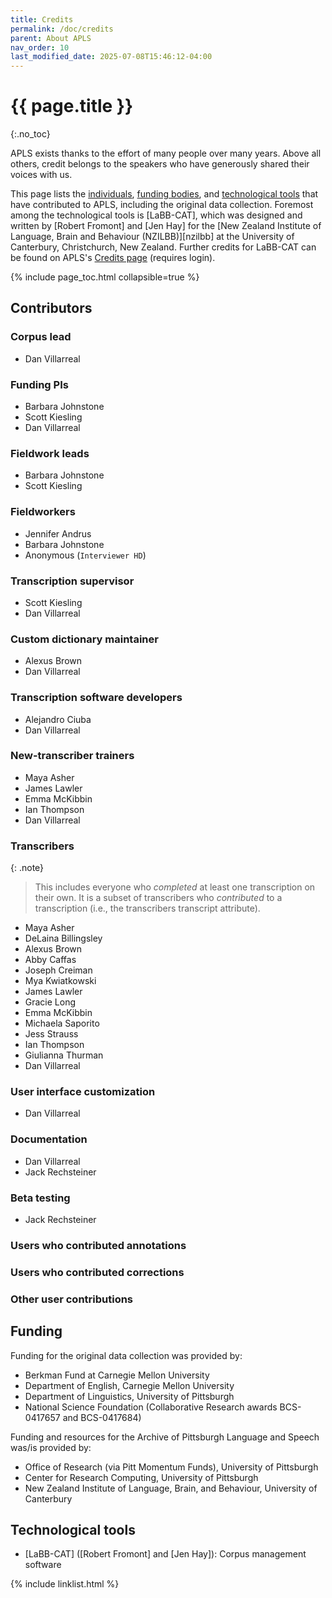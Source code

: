 ```yaml
---
title: Credits
permalink: /doc/credits
parent: About APLS
nav_order: 10
last_modified_date: 2025-07-08T15:46:12-04:00
---
```


# {{ page.title }}
{:.no_toc}

APLS exists thanks to the effort of many people over many years.
Above all others, credit belongs to the speakers who have generously shared their voices with us.

This page lists the [individuals](#contributors), [funding bodies](#funding), and [technological tools](#technological-tools) that have contributed to APLS, including the original data collection.
Foremost among the technological tools is [LaBB-CAT], which was designed and written by [Robert Fromont] and [Jen Hay] for the [New Zealand Institute of Language, Brain and Behaviour (NZILBB)][nzilbb] at the University of Canterbury, Christchurch, New Zealand.
Further credits for LaBB-CAT can be found on APLS's [Credits page](https://apls.pitt.edu/labbcat/credits) (requires login).

{% include page_toc.html collapsible=true %}

## Contributors

### Corpus lead

- Dan Villarreal

### Funding PIs

- Barbara Johnstone
- Scott Kiesling
- Dan Villarreal

### Fieldwork leads

- Barbara Johnstone
- Scott Kiesling

### Fieldworkers

- Jennifer Andrus
- Barbara Johnstone
- Anonymous (`Interviewer HD`)

### Transcription supervisor

- Scott Kiesling
- Dan Villarreal

### Custom dictionary maintainer

- Alexus Brown
- Dan Villarreal

### Transcription software developers

- Alejandro Ciuba
- Dan Villarreal

### New-transcriber trainers

- Maya Asher
- James Lawler
- Emma McKibbin
- Ian Thompson
- Dan Villarreal

### Transcribers

{: .note}
> This includes everyone who _completed_ at least one transcription on their own.
> It is a subset of transcribers who _contributed_ to a transcription (i.e., the <span class="transcript-attr">transcribers</span> transcript attribute).

- Maya Asher
- DeLaina Billingsley
- Alexus Brown
- Abby Caffas
- Joseph Creiman
- Mya Kwiatkowski
- James Lawler
- Gracie Long
- Emma McKibbin
- Michaela Saporito
- Jess Strauss
- Ian Thompson
- Giulianna Thurman
- Dan Villarreal

### User interface customization

- Dan Villarreal

### Documentation

- Dan Villarreal
- Jack Rechsteiner

### Beta testing

- Jack Rechsteiner

### Users who contributed annotations


### Users who contributed corrections


### Other user contributions


## Funding

Funding for the original data collection was provided by:

- Berkman Fund at Carnegie Mellon University
- Department of English, Carnegie Mellon University
- Department of Linguistics, University of Pittsburgh
- National Science Foundation (Collaborative Research awards BCS-0417657 and BCS-0417684)

Funding and resources for the Archive of Pittsburgh Language and Speech was/is provided by:

- Office of Research (via Pitt Momentum Funds), University of Pittsburgh
- Center for Research Computing, University of Pittsburgh
- New Zealand Institute of Language, Brain, and Behaviour, University of Canterbury


## Technological tools

- [LaBB-CAT] ([Robert Fromont] and [Jen Hay]): Corpus management software

<!-- https://lingmethodshub.github.io/content/python/speaker-diarization-for-linguistics/ -->

{% include linklist.html %}